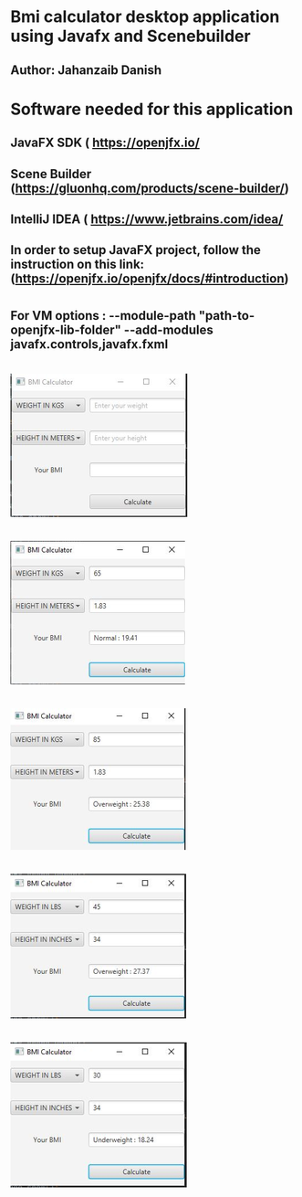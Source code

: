 # Bmi calculator desktop application using Javafx and Scenebuilder
## Author: Jahanzaib Danish
##

# Software needed for this application
## JavaFX SDK ( https://openjfx.io/
## Scene Builder (https://gluonhq.com/products/scene-builder/)
## IntelliJ IDEA ( https://www.jetbrains.com/idea/
##
## In order to setup JavaFX project, follow the instruction on this link: (https://openjfx.io/openjfx/docs/#introduction)
#
## For VM options : --module-path "path-to-openjfx-lib-folder" --add-modules javafx.controls,javafx.fxml
#


![](images/01.JPG)
#
![](images/02.JPG)
#
![](images/03.JPG)
#
![](images/04.JPG)
#
![](images/05.JPG)

